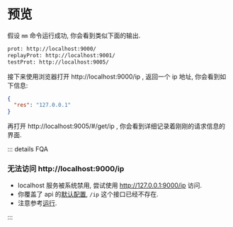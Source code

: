 # 预览

假设 `mm` 命令运行成功, 你会看到类似下面的输出.
``` txt
prot: http://localhost:9000/
replayProt: http://localhost:9001/
testProt: http://localhost:9005/
```

接下来使用浏览器打开 http://localhost:9000/ip , 返回一个 ip 地址, 你会看到如下信息:
``` json
{
  "res": "127.0.0.1"
}
```

再打开 http://localhost:9005/#/get/ip , 你会看到详细记录着刚刚的请求信息的界面.


::: details FQA
### 无法访问 http://localhost:9000/ip
- localhost 服务被系统禁用, 尝试使用 http://127.0.0.1:9000/ip 访问.
- 你覆盖了 api 的[默认配置](/config/选项.html#config-api), `/ip` 这个接口已经不存在.
- 注意参考[运行](/use/运行).

::: 

